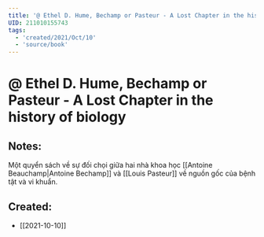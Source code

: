 ```yaml
---
title: '@ Ethel D. Hume, Bechamp or Pasteur - A Lost Chapter in the history of biology'
UID: 211010155743
tags:
  - 'created/2021/Oct/10'
  - 'source/book'
---
```

# @ Ethel D. Hume, Bechamp or Pasteur - A Lost Chapter in the history of biology

## Notes:
Một quyển sách về sự đối chọi giữa hai nhà khoa học [[Antoine Beauchamp|Antoine Bechamp]] và [[Louis Pasteur]] về nguồn gốc của bệnh tật và vi khuẩn.

## Created:
- [[2021-10-10]]
